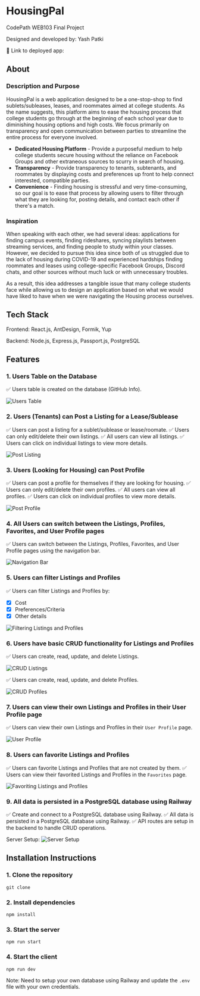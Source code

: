 # HousingPal

CodePath WEB103 Final Project

Designed and developed by: Yash Patki

🔗 Link to deployed app:

## About

### Description and Purpose

HousingPal is a web application designed to be a one-stop-shop to find sublets/subleases, leases, and roommates aimed at college students. As the name suggests, this platform aims to ease the housing process that college students go through at the beginning of each school year due to diminishing housing options and high costs. We focus primarily on transparency and open communication between parties to streamline the entire process for everyone involved. 
- **Dedicated Housing Platform** - Provide a purposeful medium to help college students secure housing without the reliance on Facebook Groups and other extraneous sources to scurry in search of housing. 
- **Transparency** - Provide transparency to tenants, subtenants, and roommates by displaying costs and preferences up front to help connect interested, compatible parties. 
- **Convenience** - Finding housing is stressful and very time-consuming, so our goal is to ease that process by allowing users to filter through what they are looking for, posting details, and contact each other if there's a match. 

### Inspiration

When speaking with each other, we had several ideas: applications for finding campus events, finding rideshares, syncing playlists between streaming services, and finding people to study within your classes. However, we decided to pursue this idea since both of us struggled due to the lack of housing during COVID-19 and experienced hardships finding roommates and leases using college-specific Facebook Groups, Discord chats, and other sources without much luck or with unnecessary troubles. 

As a result, this idea addresses a tangible issue that many college students face while allowing us to design an application based on what we would have liked to have when we were navigating the Housing process ourselves. 


## Tech Stack

Frontend: React.js, AntDesign, Formik, Yup

Backend: Node.js, Express.js, Passport.js, PostgreSQL

## Features

### 1. Users Table on the Database

✅ Users table is created on the database (GitHub Info).

![Users Table](../web103_finalproject/gifs/1.users-table.gif)

### 2. Users (Tenants) can Post a Listing for a Lease/Sublease

✅ Users can post a listing for a sublet/sublease or lease/roomate.
✅ Users can only edit/delete their own listings.
✅ All users can view all listings.
✅ Users can click on individual listings to view more details.

![Post Listing](../web103_finalproject/gifs/2.create-lease-listing.gif)

### 3. Users (Looking for Housing) can Post Profile

✅ Users can post a profile for themselves if they are looking for housing.
✅ Users can only edit/delete their own profiles.
✅ All users can view all profiles.
✅ Users can click on individual profiles to view more details.

![Post Profile](../web103_finalproject/gifs/3.create-profile.gif)

### 4. All Users can switch between the Listings, Profiles, Favorites, and User Profile pages

✅ Users can switch between the Listings, Profiles, Favorites, and User Profile pages using the navigation bar.

![Navigation Bar](../web103_finalproject/gifs/4.routing.gif)

### 5. Users can filter Listings and Profiles

✅ Users can filter Listings and Profiles by:
  - [x] Cost
  - [x] Preferences/Criteria
  - [x] Other details

![Filtering Listings and Profiles](../web103_finalproject/gifs/5.filtering.gif)

### 6. Users have basic CRUD functionality for Listings and Profiles

✅ Users can create, read, update, and delete Listings.

![CRUD Listings](../web103_finalproject/gifs/6a.crud-listings.gif)

✅ Users can create, read, update, and delete Profiles.

![CRUD Profiles](../web103_finalproject/gifs/6b.crud-profiles.gif)


### 7. Users can view their own Listings and Profiles in their User Profile page

✅ Users can view their own Listings and Profiles in their ``User Profile`` page.

![User Profile](../web103_finalproject/gifs/7.user-profile.gif)

### 8. Users can favorite Listings and Profiles

✅ Users can favorite Listings and Profiles that are not created by them.
✅ Users can view their favorited Listings and Profiles in the ``Favorites`` page.

![Favoriting Listings and Profiles](../web103_finalproject/gifs/8.favorite.gif)

### 9. All data is persisted in a PostgreSQL database using Railway

✅ Create and connect to a PostgreSQL database using Railway.
✅ All data is persisted in a PostgreSQL database using Railway.
✅ API routes are setup in the backend to handle CRUD operations.

Server Setup:
![Server Setup]('../../gifs/9.server-setup.gif)

## Installation Instructions

### 1. Clone the repository

```
git clone
```

### 2. Install dependencies

```
npm install
```

### 3. Start the server

```
npm run start
```

### 4. Start the client

```
npm run dev
```

Note: Need to setup your own database using Railway and update the ``.env`` file with your own credentials.